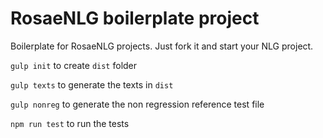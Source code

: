 # RosaeNLG boilerplate project

Boilerplate for RosaeNLG projects.
Just fork it and start your NLG project.


`gulp init` to create `dist` folder

`gulp texts` to generate the texts in `dist`

`gulp nonreg` to generate the non regression reference test file

`npm run test` to run the tests

